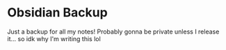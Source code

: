 # Obsidian Backup
Just a backup for all my notes! Probably gonna be private unless I release it... so idk why I'm writing this lol